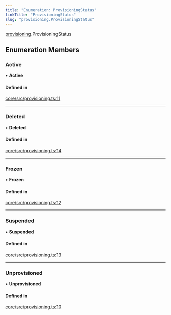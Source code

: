 ```yaml
---
title: "Enumeration: ProvisioningStatus"
linkTitle: "ProvisioningStatus"
slug: "provisioning.ProvisioningStatus"
---
```


[provisioning](../../modules/provisioning).ProvisioningStatus

## Enumeration Members

### Active

• **Active**

#### Defined in

[core/src/provisioning.ts:11](https://github.com/padloc/padloc/blob/b00eb4fd/packages/core/src/provisioning.ts#L11)

---

### Deleted

• **Deleted**

#### Defined in

[core/src/provisioning.ts:14](https://github.com/padloc/padloc/blob/b00eb4fd/packages/core/src/provisioning.ts#L14)

---

### Frozen

• **Frozen**

#### Defined in

[core/src/provisioning.ts:12](https://github.com/padloc/padloc/blob/b00eb4fd/packages/core/src/provisioning.ts#L12)

---

### Suspended

• **Suspended**

#### Defined in

[core/src/provisioning.ts:13](https://github.com/padloc/padloc/blob/b00eb4fd/packages/core/src/provisioning.ts#L13)

---

### Unprovisioned

• **Unprovisioned**

#### Defined in

[core/src/provisioning.ts:10](https://github.com/padloc/padloc/blob/b00eb4fd/packages/core/src/provisioning.ts#L10)

